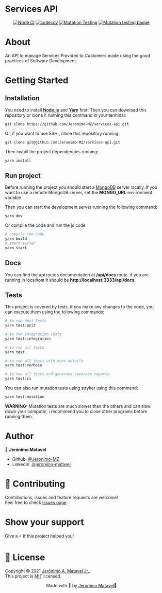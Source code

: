 # Services API

<center>

[![Node CI](https://github.com/Jeronimo-MZ/services-api/actions/workflows/ci.yaml/badge.svg)](https://github.com/Jeronimo-MZ/services-api/actions/workflows/ci.yaml)
[![codecov](https://codecov.io/gh/Jeronimo-MZ/services-api/branch/main/graph/badge.svg?token=LK7XP88Q29)](https://codecov.io/gh/Jeronimo-MZ/services-api)
[![Mutation Testing](https://github.com/Jeronimo-MZ/services-api/actions/workflows/mutation-testing.yaml/badge.svg)](https://github.com/Jeronimo-MZ/services-api/actions/workflows/mutation-testing.yaml)
[![Mutation testing badge](https://img.shields.io/endpoint?style=flat&url=https%3A%2F%2Fbadge-api.stryker-mutator.io%2Fgithub.com%2FJeronimo-MZ%2Fservices-api%2Fmain)](https://dashboard.stryker-mutator.io/reports/github.com/Jeronimo-MZ/services-api/main)

</center>

# About

An API to manage Services Provided to Customers made using the good practices of Software Development.

# Getting Started

## Installation

You need to install **[Node.js](https://nodejs.org/)** and **[Yarn](https://yarnpkg.com/)** first, Then you can download this repository or clone it running this command in your terminal:

```sh
git clone https://github.com/Jeronimo-MZ/services-api.git
```

Or, if you want to use SSH , clone this repository running:

```sh
git clone git@github.com:Jeronimo-MZ/services-api.git
```

Then install the project dependencies running:

```sh
yarn install
```

## Run project

Before running the project you should start a [MongoDB](https://www.mongodb.com) server locally.
If you want to use a remote MongoDB server, set the **MONGO_URL** environment variable

Then you can start the development server running the following command:

```sh
yarn dev
```

Or compile the code and run the js code

```sh
# compile the code
yarn build
# start server
yarn start
```

## Docs

You can find the api routes documentation at **/api/docs** route. if you are running in localhost it should be **http://localhost:3333/api/docs**.

## Tests

This project is covered by tests, if you make any changes to the code, you can execute them using the following commands:

```sh
# to run Unit Tests
yarn test:unit

# to run Integration Tests
yarn test:integration

# to run all tests
yarn test

# to run all tests with more details
yarn test:verbose

# to run all tests and generate coverage reports
yarn test:ci
```

You can also run mutation tests using stryker using this command:

```sh
yarn test-mutation
```

**WARNING:** Mutation tests are much slower than the others and can slow down your computer, i recommend you to close other programs before running them.

# Author

👤 **Jerónimo Matavel**

-   Github: [@Jeronimo-MZ](https://github.com/Jeronimo-MZ)
-   LinkedIn: [@jeronimo-matavel](https://linkedin.com/in/jeronimo-matavel)

# 🤝 Contributing

Contributions, issues and feature requests are welcome!<br />Feel free to check [issues page](https://github.com/jeronimo-mz/services-api/issues).

# Show your support

Give a ⭐️ if this project helped you!

# 📝 License

Copyright © 2021 [Jerónimo A. Matavel Jr.](https://github.com/jeronimo-mz).<br />
This project is [MIT](./LICENSE) licensed.

<center>

Made with 💜 by [Jerónimo Matavel](https://linkedin.com/in/jeronimo-matavel)🚀

</center>
